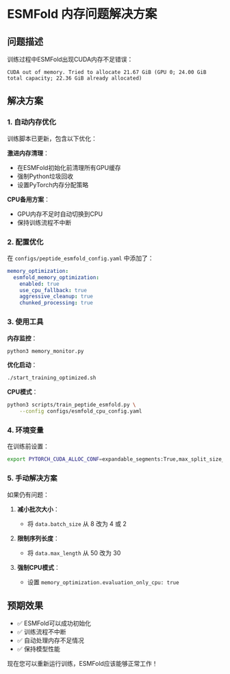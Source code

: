 # ESMFold 内存问题解决方案

## 问题描述
训练过程中ESMFold出现CUDA内存不足错误：
```
CUDA out of memory. Tried to allocate 21.67 GiB (GPU 0; 24.00 GiB total capacity; 22.36 GiB already allocated)
```

## 解决方案

### 1. 自动内存优化
训练脚本已更新，包含以下优化：

**激进内存清理**：
- 在ESMFold初始化前清理所有GPU缓存
- 强制Python垃圾回收
- 设置PyTorch内存分配策略

**CPU备用方案**：
- GPU内存不足时自动切换到CPU
- 保持训练流程不中断

### 2. 配置优化
在 `configs/peptide_esmfold_config.yaml` 中添加了：
```yaml
memory_optimization:
  esmfold_memory_optimization:
    enabled: true
    use_cpu_fallback: true
    aggressive_cleanup: true
    chunked_processing: true
```

### 3. 使用工具

**内存监控**：
```bash
python3 memory_monitor.py
```

**优化启动**：
```bash
./start_training_optimized.sh
```

**CPU模式**：
```bash
python3 scripts/train_peptide_esmfold.py \
    --config configs/esmfold_cpu_config.yaml
```

### 4. 环境变量
在训练前设置：
```bash
export PYTORCH_CUDA_ALLOC_CONF=expandable_segments:True,max_split_size_mb:128
```

### 5. 手动解决方案
如果仍有问题：

1. **减小批次大小**：
   - 将 `data.batch_size` 从 8 改为 4 或 2

2. **限制序列长度**：
   - 将 `data.max_length` 从 50 改为 30

3. **强制CPU模式**：
   - 设置 `memory_optimization.evaluation_only_cpu: true`

## 预期效果
- ✅ ESMFold可以成功初始化
- ✅ 训练流程不中断  
- ✅ 自动处理内存不足情况
- ✅ 保持模型性能

现在您可以重新运行训练，ESMFold应该能够正常工作！